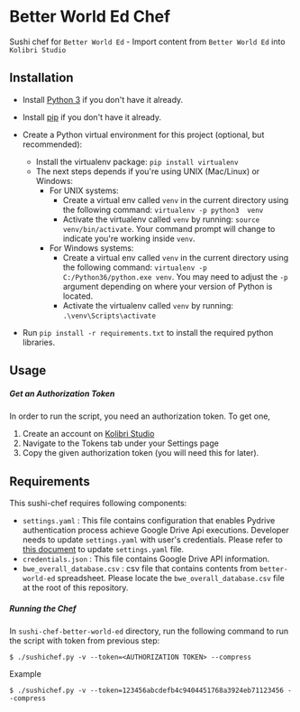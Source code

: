 # Better World Ed Chef

Sushi chef for `Better World Ed` - Import content from `Better World Ed` into `Kolibri Studio`


## Installation

* Install [Python 3](https://www.python.org/downloads/) if you don't have it already.

* Install [pip](https://pypi.python.org/pypi/pip) if you don't have it already.

* Create a Python virtual environment for this project (optional, but recommended):
   * Install the virtualenv package: `pip install virtualenv`
   * The next steps depends if you're using UNIX (Mac/Linux) or Windows:
      * For UNIX systems:
         * Create a virtual env called `venv` in the current directory using the
           following command: `virtualenv -p python3  venv`
         * Activate the virtualenv called `venv` by running: `source venv/bin/activate`.
           Your command prompt will change to indicate you're working inside `venv`.
      * For Windows systems:
         * Create a virtual env called `venv` in the current directory using the
           following command: `virtualenv -p C:/Python36/python.exe venv`.
           You may need to adjust the `-p` argument depending on where your version
           of Python is located.
         * Activate the virtualenv called `venv` by running: `.\venv\Scripts\activate`

* Run `pip install -r requirements.txt` to install the required python libraries.


## Usage
##### Get an Authorization Token
In order to run the script, you need an authorization token. To get one,
  1. Create an account on [Kolibri Studio](https://contentworkshop.learningequality.org/)
  2. Navigate to the Tokens tab under your Settings page
  3. Copy the given authorization token (you will need this for later).


## Requirements
This sushi-chef requires following components:
- `settings.yaml` : This file contains configuration that enables Pydrive authentication process achieve Google Drive Api executions. Developer needs to update `settings.yaml` with user's credentials. Please refer to [this document](https://pythonhosted.org/PyDrive/oauth.html) to update `settings.yaml` file.
- `credentials.json` : This file contains Google Drive API information.
- `bwe_overall_database.csv` : csv file that contains contents from `better-world-ed` spreadsheet. Please locate the `bwe_overall_database.csv` file at the root of this repository.

##### Running the Chef
In `sushi-chef-better-world-ed` directory, run the following command to run the script with token from previous step:
```
$ ./sushichef.py -v --token=<AUTHORIZATION TOKEN> --compress

```

Example
```
$ ./sushichef.py -v --token=123456abcdefb4c9404451768a3924eb71123456 --compress
```
